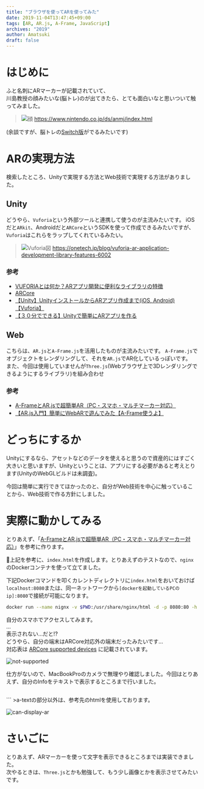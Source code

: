 ```yaml
---
title: "ブラウザを使ってARを使ってみた"
date: 2019-11-04T13:47:45+09:00
tags: [AR, AR.js, A-Frame, JavaScript]
archives: "2019"
author: Amatsuki
draft: false
---
```

# はじめに
ふと名刺にARマーカーが記載されていて、  
川島教授の顔みたいな(脳トレ)のが出てきたら、とても面白いなと思いついて触ってみました。

>![顔](https://www.nintendo.co.jp/ds/anmj/top/needfla.gif)
https://www.nintendo.co.jp/ds/anmj/index.html

(余談ですが、脳トレの[Switch版](https://topics.nintendo.co.jp/c/article/aa9b7d00-e021-11e9-b641-063b7ac45a6d.html)がでるみたいです)

# ARの実現方法
検索したところ、Unityで実現する方法とWeb技術で実現する方法がありました。

## Unity
どうやら、`Vuforia`という外部ツールと連携して使うのが主流みたいです。
iOSだと`ARkit`、Androidだと`ARCore`というSDKを使って作成できるみたいですが、`Vuforia`はこれらをラップしてくれているみたい。

>![Vuforia図](https://onetech.jp/blog/wp-content/uploads/2019/10/Vuforia-ar-develop-Engine-1024x586.png)
>https://onetech.jp/blog/vuforia-ar-application-development-library-features-6002

### 参考
- [VUFORIAとは何か？ARアプリ開発に便利なライブラリの特徴](https://onetech.jp/blog/vuforia-ar-application-development-library-features-6002)
- [ARCore](https://unity3d.com/jp/partners/google/arcore)
- [【Unity】UnityインストールからARアプリ作成まで(iOS, Android)【Vuforia】](https://qiita.com/rio_matsui/items/32cd036684d7c32f57f9)
- [【３０分でできる】Unityで簡単にARアプリを作る](http://makers.hatenablog.com/entry/2013/12/27/191636)

## Web
こちらは、`AR.js`と`A-Frame.js`を活用したものが主流みたいです。
`A-Frame.js`でオブジェクトをレンダリングして、それを`AR.js`でAR化しているっぽいです。  
また、今回は使用していませんが`Three.js`(Webブラウザ上で3Dレンダリングできるようにするライブラリ)を組み合わせ

### 参考
- [A-FrameとAR.jsで超簡単AR（PC・スマホ・マルチマーカー対応）](https://qiita.com/mkoku/items/c635566e829c303a7d3f)
- [【AR.js入門】簡単にWebARで遊んでみた【A-Frame使うよ】](https://qiita.com/sakaryu/items/769a2a538baf7e4ee1c7)

# どっちにするか
Unityにするなら、アセットなどのデータを使えると思うので資産的にはすごく大きいと思いますが、Unityということは、アプリにする必要があると考えとります(UnityのWebGLビルドは未調査)。

今回は簡単に実行できてほかったのと、自分がWeb技術を中心に触っていることから、Web技術で作る方針にしました。

# 実際に動かしてみる
とりあえず、「[A-FrameとAR.jsで超簡単AR（PC・スマホ・マルチマーカー対応）](https://qiita.com/mkoku/items/c635566e829c303a7d3f)」を参考に作ります。

上記を参考に、`index.html`を作成します。とりあえずのテストなので、`nginx`のDockerコンテナを使って立てました。

下記Dockerコマンドを叩くカレントディレクトリに`index.html`をおいておけば`localhost:8080`または、同一ネットワークから`[dockerを起動しているPCのip]:8080`で接続が可能になります。

```bash
docker run --name nignx -v $PWD:/usr/share/nginx/html -d -p 8080:80 -h 0.0.0.0 nginx
```

自分のスマホでアクセスしてみます。  
...  
表示されない…だと!?  
どうやら、自分の端末はARCore対応外の端末だったみたいです…  
対応表は [ARCore supported devices](https://developers.google.com/ar/discover/supported-devices) に記載されています。

![not-supported](/resources/try-to-create-ar-page/not-supported.png)

仕方がないので、MacBookProのカメラで無理やり確認しました。今回はとりあえず、自分のInfoをテキストで表示するところまで行いました。

>```html
<!doctype HTML>
<html>
<script src="https://aframe.io/releases/0.8.2/aframe.min.js"></script>
<script src="https://cdn.rawgit.com/jeromeetienne/AR.js/1.5.0/aframe/build/aframe-ar.js"></script>
<!-- スクリプト読み込み -->

<body style='margin:0px; overflow:hidden;'>
<a-scene embedded arjs="debugUIEnabled:false;trackingMethod:best;" vr-mode-ui="enabled: false">
    <a-marker preset="hiro">
        <a-text value="Name: Urato Amatsuki\nTwitter: @AmatsukiUrato\nGithub: AmatsukiUrato" position="0 0.5 0" align="center"></a-text>
    </a-marker>
    <a-entity camera></a-entity>
</a-scene>
</body>
</html>
```
>a-textの部分以外は、参考先のhtmlを使用しております。

![can-display-ar](/resources/try-to-create-ar-page/can-display-ar.png)

# さいごに
とりあえず、ARマーカーを使って文字を表示できるところまでは実装できました。  
次やるときは、`Three.js`とかも勉強して、もう少し画像とかを表示させてみたいです。